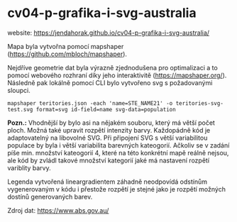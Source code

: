 # cv04-p-grafika-i-svg-australia
website: https://jendahorak.github.io/cv04-p-grafika-i-svg-australia/

Mapa byla vytvořna pomocí mapshaper (https://github.com/mbloch/mapshaper).

Nejdříve geometrie dat byla výrazně zjednodušena pro optimalizaci a to pomocí webového rozhraní díky jeho interaktivitě (https://mapshaper.org/).
Následně pak lokálně pomocí CLI bylo vytvořeno svg s požadovanými sloupci.

`mapshaper teritories.json -each 'name=STE_NAME21' -o teritories-svg-test.svg format=svg id-field=name svg-data=population `


**Pozn.:**
Vhodnější by bylo asi na nějakém souboru, který má větší počet ploch. Možná také upravit rozpětí intenzity barvy. Každopádně kód je adaptovatelný na libovolné SVG. Při připojení SVG s větší variabilitou populace by byla i větší variabilita barevných kateogorií. Ačkoliv se v zadání píše min. množství kateogorií 4, které na této konkrétní mapě reálně nejsou, ale kód by zvládl takové množství kategorií jaké má nastavení rozpětí variblity barvy. 

Legenda vytvořená lineargradientem záhadně neodpovídá odstínům vygenerovaným v kódu i přestože rozpětí je stejné jako je rozpětí možných dostínů generovaných barev.

Zdroj dat: https://www.abs.gov.au/
